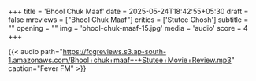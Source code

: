+++
title = 'Bhool Chuk Maaf'
date = 2025-05-24T18:42:55+05:30
draft = false
mreviews = ["Bhool Chuk Maaf"]
critics = ['Stutee Ghosh']
subtitle = ""
opening = ""
img = 'bhool-chuk-maaf-15.jpg'
media = 'audio'
score = 4
+++

{{< audio path="<https://fcgreviews.s3.ap-south-1.amazonaws.com/Bhool+chuk+maaf+-+Stutee+Movie+Review.mp3>" caption="Fever FM" >}}
